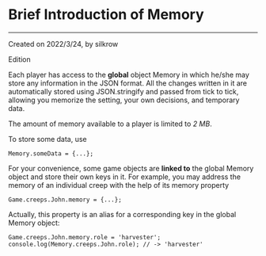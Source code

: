 # Brief Introduction of Memory
---
Created on 2022/3/24, by silkrow

Edition

Each player has access to the **global** object Memory in which he/she may store any information in the JSON format. All the changes written in it are automatically stored using JSON.stringify and passed from tick to tick, allowing you memorize the setting, your own decisions, and temporary data.

The amount of memory available to a player is limited to *2 MB*.

To store some data, use

    Memory.someData = {...};

For your convenience, some game objects are **linked to** the global Memory object and store their own keys in it. For example, you may address the memory of an individual creep with the help of its memory property

    Game.creeps.John.memory = {...};

Actually, this property is an alias for a corresponding key in the global Memory object:

    Game.creeps.John.memory.role = 'harvester';
    console.log(Memory.creeps.John.role); // -> 'harvester'